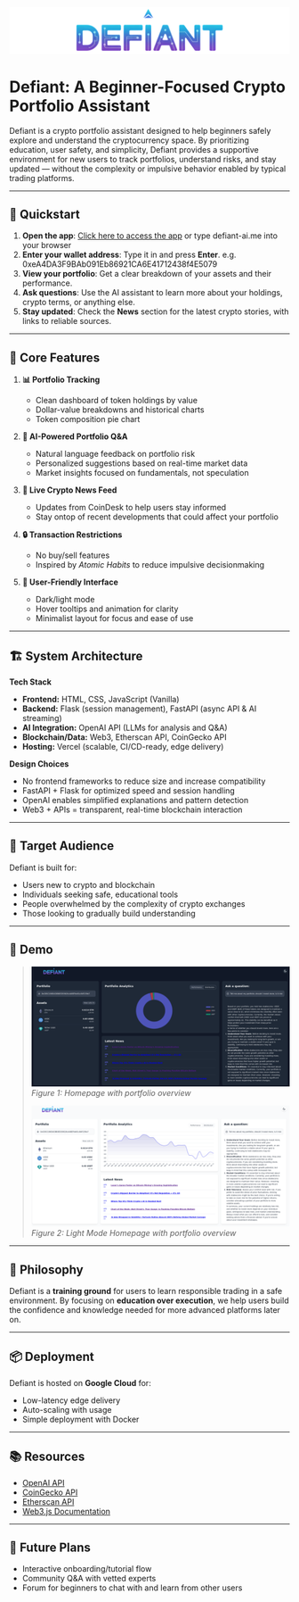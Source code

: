 <p align="center">
  <img src="app/static/images/defiant.png" alt="DeFiant Logo" width="600" />
</p>

# Defiant: A Beginner-Focused Crypto Portfolio Assistant

Defiant is a crypto portfolio assistant designed to help beginners safely explore and understand the cryptocurrency space. By prioritizing education, user safety, and simplicity, Defiant provides a supportive environment for new users to track portfolios, understand risks, and stay updated — without the complexity or impulsive behavior enabled by typical trading platforms.

---

## 🚀 Quickstart

1. **Open the app**: [Click here to access the app](https://defiant-10531713115.europe-west2.run.app/) or type defiant-ai.me into your browser
2. **Enter your wallet address**: Type it in and press **Enter**. e.g. 0xeA4DA3F9BAb091Eb86921CA6E41712438f4E5079
3. **View your portfolio**: Get a clear breakdown of your assets and their performance.
4. **Ask questions**: Use the AI assistant to learn more about your holdings, crypto terms, or anything else.
5. **Stay updated**: Check the **News** section for the latest crypto stories, with links to reliable sources.

---

## 🧠 Core Features

1. **📊 Portfolio Tracking**  
   - Clean dashboard of token holdings by value  
   - Dollar-value breakdowns and historical charts  
   - Token composition pie chart  

2. **🤖 AI-Powered Portfolio Q&A**  
   - Natural language feedback on portfolio risk  
   - Personalized suggestions based on real-time market data  
   - Market insights focused on fundamentals, not speculation  

3. **📰 Live Crypto News Feed**  
   - Updates from CoinDesk to help users stay informed
   - Stay ontop of recent developments that could affect your portfolio  

4. **🔒 Transaction Restrictions**  
   - No buy/sell features  
   - Inspired by *Atomic Habits* to reduce impulsive decisionmaking

5. **🎨 User-Friendly Interface**  
   - Dark/light mode  
   - Hover tooltips and animation for clarity  
   - Minimalist layout for focus and ease of use  

---

## 🏗️ System Architecture

**Tech Stack**

- **Frontend:** HTML, CSS, JavaScript (Vanilla)
- **Backend:** Flask (session management), FastAPI (async API & AI streaming)
- **AI Integration:** OpenAI API (LLMs for analysis and Q&A)
- **Blockchain/Data:** Web3, Etherscan API, CoinGecko API
- **Hosting:** Vercel (scalable, CI/CD-ready, edge delivery)

**Design Choices**

- No frontend frameworks to reduce size and increase compatibility  
- FastAPI + Flask for optimized speed and session handling  
- OpenAI enables simplified explanations and pattern detection  
- Web3 + APIs = transparent, real-time blockchain interaction  

---

## 👥 Target Audience

Defiant is built for:
- Users new to crypto and blockchain  
- Individuals seeking safe, educational tools  
- People overwhelmed by the complexity of crypto exchanges  
- Those looking to gradually build understanding  

---

## 📸 Demo

> ![Homepage Screenshot](./app/static/images/homepage.png)  
> _Figure 1: Homepage with portfolio overview_
>
>
> ![Light Homepage Screenshot](./app/static/images/homepage_light.png)  
> _Figure 2: Light Mode Homepage with portfolio overview_

---

## 🔐 Philosophy

Defiant is a **training ground** for users to learn responsible trading in a safe environment. By focusing on **education over execution**, we help users build the confidence and knowledge needed for more advanced platforms later on.

---

## 📦 Deployment

Defiant is hosted on **Google Cloud** for:
- Low-latency edge delivery  
- Auto-scaling with usage  
- Simple deployment with Docker  

---

## 📚 Resources

- [OpenAI API](https://platform.openai.com/docs)
- [CoinGecko API](https://www.coingecko.com/en/api)
- [Etherscan API](https://docs.etherscan.io/)
- [Web3.js Documentation](https://web3js.readthedocs.io/)

---

## 🧩 Future Plans

- Interactive onboarding/tutorial flow  
- Community Q&A with vetted experts  
- Forum for beginners to chat with and learn from other users
